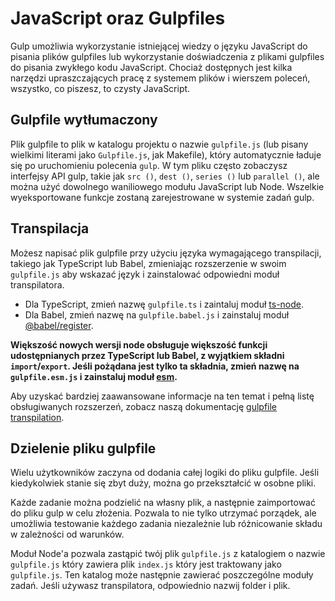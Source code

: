 <!-- front-matter
id: javascript-and-gulpfiles
title: JavaScript and Gulpfiles
hide_title: true
sidebar_label: JavaScript and Gulpfiles
-->

# JavaScript oraz Gulpfiles

Gulp umożliwia wykorzystanie istniejącej wiedzy o języku JavaScript do pisania plików gulpfiles lub wykorzystanie doświadczenia z plikami gulpfiles do pisania zwykłego kodu JavaScript. Chociaż dostępnych jest kilka narzędzi upraszczających pracę z systemem plików i wierszem poleceń, wszystko, co piszesz, to czysty JavaScript.

## Gulpfile wytłumaczony

Plik gulpfile to plik w katalogu projektu o nazwie `gulpfile.js` (lub pisany wielkimi literami jako `Gulpfile.js`, jak Makefile), który automatycznie ładuje się po uruchomieniu polecenia `gulp`. W tym pliku często zobaczysz interfejsy API gulp, takie jak `src ()`, `dest ()`, `series ()` lub `parallel ()`, ale można użyć dowolnego waniliowego modułu JavaScript lub Node. Wszelkie wyeksportowane funkcje zostaną zarejestrowane w systemie zadań gulp.

## Transpilacja

Możesz napisać plik gulpfile przy użyciu języka wymagającego transpilacji, takiego jak TypeScript lub Babel, zmieniając rozszerzenie w swoim `gulpfile.js` aby wskazać język i zainstalować odpowiedni moduł transpilatora.

* Dla TypeScript, zmień nazwę `gulpfile.ts` i zaintaluj moduł [ts-node][ts-node-module].
* Dla Babel, zmień nazwę na `gulpfile.babel.js` i zainstaluj moduł [@babel/register][babel-register-module].

__Większość nowych wersji node obsługuje większość funkcji udostępnianych przez TypeScript lub Babel, z wyjątkiem składni `import`/`export`. Jeśli pożądana jest tylko ta składnia, zmień nazwę na `gulpfile.esm.js` i zainstaluj moduł [esm][esm-module].__

Aby uzyskać bardziej zaawansowane informacje na ten temat i pełną listę obsługiwanych rozszerzeń, zobacz naszą dokumentację [gulpfile transpilation][gulpfile-transpilation-advanced].

##  Dzielenie pliku gulpfile

Wielu użytkowników zaczyna od dodania całej logiki do pliku gulpfile. Jeśli kiedykolwiek stanie się zbyt duży, można go przekształcić w osobne pliki.

Każde zadanie można podzielić na własny plik, a następnie zaimportować do pliku gulp w celu złożenia. Pozwala to nie tylko utrzymać porządek, ale umożliwia testowanie każdego zadania niezależnie lub różnicowanie składu w zależności od warunków.

Moduł Node'a pozwala zastąpić twój plik `gulpfile.js` z katalogiem o nazwie `gulpfile.js` który zawiera plik `index.js` który jest traktowany jako `gulpfile.js`. Ten katalog może następnie zawierać poszczególne moduły zadań. Jeśli używasz transpilatora, odpowiednio nazwij folder i plik.

[gulpfile-transpilation-advanced]: ../documentation-missing.md
[ts-node-module]: https://www.npmjs.com/package/ts-node
[babel-register-module]: https://www.npmjs.com/package/@babel/register
[esm-module]: https://www.npmjs.com/package/esm
